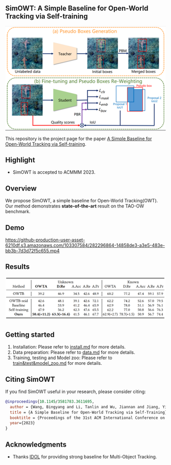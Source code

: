 ## SimOWT: A Simple Baseline for Open-World Tracking via Self-training


![SimOWT](assets/Overview.png)

This repository is the project page for the paper [A Simple Baseline for Open-World Tracking via Self-training](https://dl.acm.org/doi/abs/10.1145/3581783.3611695).

## Highlight
- SimOWT is accepted to ACMMM 2023.

## Overview
We propose SimOWT, a simple baseline for Open-World Tracking(OWT). Our method demonstrates **state-of-the-art** result on the TAO-OW benchmark.

## Demo
https://github-production-user-asset-6210df.s3.amazonaws.com/103307584/282296864-14858de3-a3e5-483e-bb3b-7d3d72f5c655.mp4

## Results
![Result](assets/Result.png)

## Getting started
1. Installation: Please refer to [install.md](assets/install.md) for more details.
2. Data preparation: Please refer to [data.md](assets/data.md) for more details.
3. Training, testing and Model zoo: Please refer to [train&test&model_zoo.md](assets/train&test&model_zoo.md) for more details.


## Citing SimOWT
If you find SimOWT useful in your research, please consider citing:
```bibtex
@inproceedings{10.1145/3581783.3611695,
  author = {Wang, Bingyang and Li, Tanlin and Wu, Jiannan and Jiang, Yi and Lu, Huchuan and He, You},
  title = {A Simple Baseline for Open-World Tracking via Self-Training},
  booktitle = {Proceedings of the 31st ACM International Conference on Multimedia},
  year={2023}
}
```

## Acknowledgments
- Thanks [IDOL](https://github.com/wjf5203/VNext) for providing strong baseline for Multi-Object Tracking.
